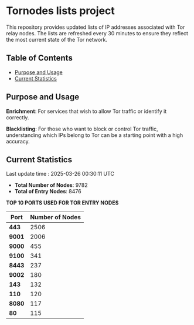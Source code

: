 # Tornodes lists project

This repository provides updated lists of IP addresses associated with Tor relay nodes. The lists are refreshed every 30 minutes to ensure they reflect the most current state of the Tor network.

## Table of Contents

- [Purpose and Usage](#purpose-and-usage)
- [Current Statistics](#current-statistics)


## Purpose and Usage

**Enrichment**: For services that wish to allow Tor traffic or identify it correctly.

**Blacklisting**: For those who want to block or control Tor traffic, understanding which IPs belong to Tor can be a starting point with a high accuracy.

## Current Statistics

Last update time : 2025-03-26 00:30:11 UTC

- **Total Number of Nodes**: 9782
- **Total of Entry Nodes**: 8476

**TOP 10 PORTS USED FOR TOR ENTRY NODES**

| **Port** | **Number of Nodes** |
|------|-----------------|
| **443**   | 2506  |
| **9001**   | 2006  |
| **9000**   | 455  |
| **9100**   | 341  |
| **8443**   | 237  |
| **9002**   | 180  |
| **143**   | 132  |
| **110**   | 120  |
| **8080**   | 117  |
| **80**   | 115  |

